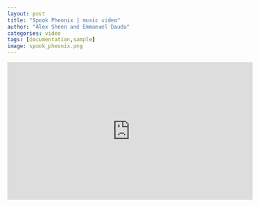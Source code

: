 ```yaml
---
layout: post
title: "Spook Pheonix | music video"
author: "Alex Sheen and Emmanuel Daudu"
categories: video
tags: [documentation,sample]
image: spook_pheonix.png
---
```



<iframe width="560" height="315" src="https://www.youtube.com/embed/cOL1RF6dvwQ" frameborder="0" allow="accelerometer; autoplay; encrypted-media; gyroscope; picture-in-picture" allowfullscreen></iframe>
